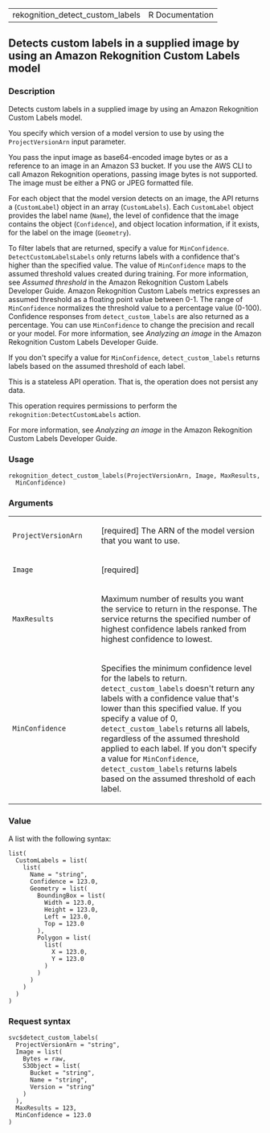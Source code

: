 <table style="width: 100%;">
<tbody>
<tr class="odd">
<td>rekognition_detect_custom_labels</td>
<td style="text-align: right;">R Documentation</td>
</tr>
</tbody>
</table>

## Detects custom labels in a supplied image by using an Amazon Rekognition Custom Labels model

### Description

Detects custom labels in a supplied image by using an Amazon Rekognition
Custom Labels model.

You specify which version of a model version to use by using the
`ProjectVersionArn` input parameter.

You pass the input image as base64-encoded image bytes or as a reference
to an image in an Amazon S3 bucket. If you use the AWS CLI to call
Amazon Rekognition operations, passing image bytes is not supported. The
image must be either a PNG or JPEG formatted file.

For each object that the model version detects on an image, the API
returns a (`CustomLabel`) object in an array (`CustomLabels`). Each
`CustomLabel` object provides the label name (`Name`), the level of
confidence that the image contains the object (`Confidence`), and object
location information, if it exists, for the label on the image
(`Geometry`).

To filter labels that are returned, specify a value for `MinConfidence`.
`DetectCustomLabelsLabels` only returns labels with a confidence that's
higher than the specified value. The value of `MinConfidence` maps to
the assumed threshold values created during training. For more
information, see *Assumed threshold* in the Amazon Rekognition Custom
Labels Developer Guide. Amazon Rekognition Custom Labels metrics
expresses an assumed threshold as a floating point value between 0-1.
The range of `MinConfidence` normalizes the threshold value to a
percentage value (0-100). Confidence responses from
`detect_custom_labels` are also returned as a percentage. You can use
`MinConfidence` to change the precision and recall or your model. For
more information, see *Analyzing an image* in the Amazon Rekognition
Custom Labels Developer Guide.

If you don't specify a value for `MinConfidence`, `detect_custom_labels`
returns labels based on the assumed threshold of each label.

This is a stateless API operation. That is, the operation does not
persist any data.

This operation requires permissions to perform the
`rekognition:DetectCustomLabels` action.

For more information, see *Analyzing an image* in the Amazon Rekognition
Custom Labels Developer Guide.

### Usage

    rekognition_detect_custom_labels(ProjectVersionArn, Image, MaxResults,
      MinConfidence)

### Arguments

<table>
<colgroup>
<col style="width: 35%" />
<col style="width: 65%" />
</colgroup>
<tbody>
<tr class="odd">
<td><code
id="rekognition_detect_custom_labels_:_ProjectVersionArn">ProjectVersionArn</code></td>
<td><p>[required] The ARN of the model version that you want to
use.</p></td>
</tr>
<tr class="even">
<td><code
id="rekognition_detect_custom_labels_:_Image">Image</code></td>
<td><p>[required]</p></td>
</tr>
<tr class="odd">
<td><code
id="rekognition_detect_custom_labels_:_MaxResults">MaxResults</code></td>
<td><p>Maximum number of results you want the service to return in the
response. The service returns the specified number of highest confidence
labels ranked from highest confidence to lowest.</p></td>
</tr>
<tr class="even">
<td><code
id="rekognition_detect_custom_labels_:_MinConfidence">MinConfidence</code></td>
<td><p>Specifies the minimum confidence level for the labels to return.
<code>detect_custom_labels</code> doesn't return any labels with a
confidence value that's lower than this specified value. If you specify
a value of 0, <code>detect_custom_labels</code> returns all labels,
regardless of the assumed threshold applied to each label. If you don't
specify a value for <code>MinConfidence</code>,
<code>detect_custom_labels</code> returns labels based on the assumed
threshold of each label.</p></td>
</tr>
</tbody>
</table>

### Value

A list with the following syntax:

    list(
      CustomLabels = list(
        list(
          Name = "string",
          Confidence = 123.0,
          Geometry = list(
            BoundingBox = list(
              Width = 123.0,
              Height = 123.0,
              Left = 123.0,
              Top = 123.0
            ),
            Polygon = list(
              list(
                X = 123.0,
                Y = 123.0
              )
            )
          )
        )
      )
    )

### Request syntax

    svc$detect_custom_labels(
      ProjectVersionArn = "string",
      Image = list(
        Bytes = raw,
        S3Object = list(
          Bucket = "string",
          Name = "string",
          Version = "string"
        )
      ),
      MaxResults = 123,
      MinConfidence = 123.0
    )
